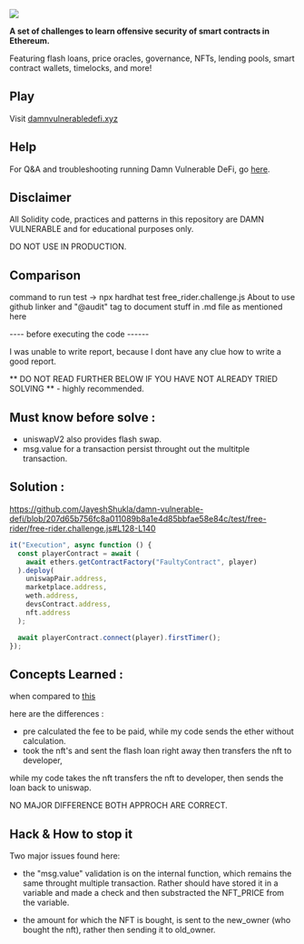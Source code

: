 ![](cover.png)

**A set of challenges to learn offensive security of smart contracts in Ethereum.**

Featuring flash loans, price oracles, governance, NFTs, lending pools, smart contract wallets, timelocks, and more!

## Play

Visit [damnvulnerabledefi.xyz](https://damnvulnerabledefi.xyz)

## Help

For Q&A and troubleshooting running Damn Vulnerable DeFi, go [here](https://github.com/tinchoabbate/damn-vulnerable-defi/discussions/categories/support-q-a-troubleshooting).

## Disclaimer

All Solidity code, practices and patterns in this repository are DAMN VULNERABLE and for educational purposes only.

DO NOT USE IN PRODUCTION.

## Comparison

command to run test -> npx hardhat test free_rider.challenge.js About to use github linker and "@audit" tag to document stuff in .md file as mentioned here

---- before executing the code ------

I was unable to write report, because I dont have any clue how to write a good report.

** DO NOT READ FURTHER BELOW IF YOU HAVE NOT ALREADY TRIED SOLVING ** - highly recommended.

## Must know before solve :

- uniswapV2 also provides flash swap.
- msg.value for a transaction persist throught out the multitple transaction.

## Solution :

https://github.com/JayeshShukla/damn-vulnerable-defi/blob/207d65b756fc8a011089b8a1e4d85bbfae58e84c/test/free-rider/free-rider.challenge.js#L128-L140

```javascript
it("Execution", async function () {
  const playerContract = await (
    await ethers.getContractFactory("FaultyContract", player)
  ).deploy(
    uniswapPair.address,
    marketplace.address,
    weth.address,
    devsContract.address,
    nft.address
  );

  await playerContract.connect(player).firstTimer();
});
```

## Concepts Learned :

when compared to [this](https://medium.com/@JohnnyTime/damn-vulnerable-defi-v3-challenge-10-solution-free-rider-complete-walkthrough-7da8122691b3)

here are the differences :

- pre calculated the fee to be paid, while my code sends the ether without calculation.
- took the nft's and sent the flash loan right away then transfers the nft to developer,

while my code takes the nft transfers the nft to developer, then sends the loan back to uniswap.

NO MAJOR DIFFERENCE BOTH APPROCH ARE CORRECT.

## Hack & How to stop it

Two major issues found here:

- the "msg.value" validation is on the internal function, which remains the same throught multiple transaction. Rather should have stored it in a variable and made a check and then substracted the NFT_PRICE from the variable.

- the amount for which the NFT is bought, is sent to the new_owner (who bought the nft), rather then sending it to old_owner.
